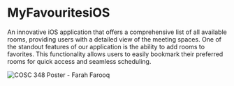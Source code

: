 # MyFavouritesiOS
An innovative iOS application that offers a comprehensive list of all available rooms, providing users with a detailed view of the meeting spaces. One of the standout features of our application is the ability to add rooms to favorites. This functionality allows users to easily bookmark their preferred rooms for quick access and seamless scheduling.


![COSC 348 Poster - Farah   Farooq](https://github.com/Farahhkh/MyFavouritesiOS/assets/127206744/352dadd2-2a04-4c11-af81-a82e839dc240)
